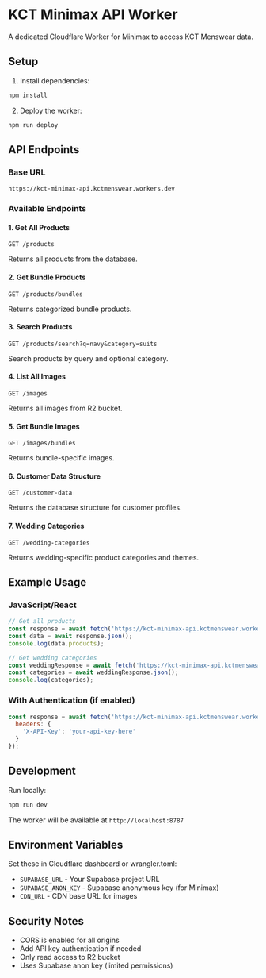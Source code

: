 # KCT Minimax API Worker

A dedicated Cloudflare Worker for Minimax to access KCT Menswear data.

## Setup

1. Install dependencies:
```bash
npm install
```

2. Deploy the worker:
```bash
npm run deploy
```

## API Endpoints

### Base URL
```
https://kct-minimax-api.kctmenswear.workers.dev
```

### Available Endpoints

#### 1. Get All Products
```
GET /products
```
Returns all products from the database.

#### 2. Get Bundle Products
```
GET /products/bundles
```
Returns categorized bundle products.

#### 3. Search Products
```
GET /products/search?q=navy&category=suits
```
Search products by query and optional category.

#### 4. List All Images
```
GET /images
```
Returns all images from R2 bucket.

#### 5. Get Bundle Images
```
GET /images/bundles
```
Returns bundle-specific images.

#### 6. Customer Data Structure
```
GET /customer-data
```
Returns the database structure for customer profiles.

#### 7. Wedding Categories
```
GET /wedding-categories
```
Returns wedding-specific product categories and themes.

## Example Usage

### JavaScript/React
```javascript
// Get all products
const response = await fetch('https://kct-minimax-api.kctmenswear.workers.dev/products');
const data = await response.json();
console.log(data.products);

// Get wedding categories
const weddingResponse = await fetch('https://kct-minimax-api.kctmenswear.workers.dev/wedding-categories');
const categories = await weddingResponse.json();
console.log(categories);
```

### With Authentication (if enabled)
```javascript
const response = await fetch('https://kct-minimax-api.kctmenswear.workers.dev/products', {
  headers: {
    'X-API-Key': 'your-api-key-here'
  }
});
```

## Development

Run locally:
```bash
npm run dev
```

The worker will be available at `http://localhost:8787`

## Environment Variables

Set these in Cloudflare dashboard or wrangler.toml:
- `SUPABASE_URL` - Your Supabase project URL
- `SUPABASE_ANON_KEY` - Supabase anonymous key (for Minimax)
- `CDN_URL` - CDN base URL for images

## Security Notes

- CORS is enabled for all origins
- Add API key authentication if needed
- Only read access to R2 bucket
- Uses Supabase anon key (limited permissions)